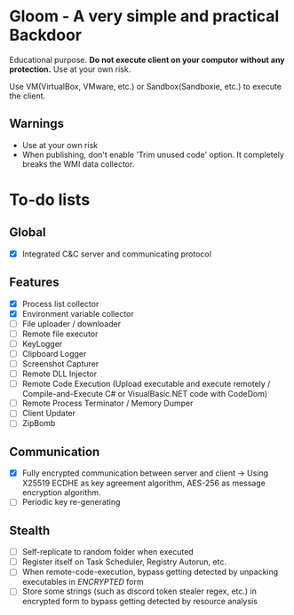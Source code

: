# Gloom - A very simple and practical Backdoor

Educational purpose. **Do not execute client on your computor without any protection.** Use at your own risk.

Use VM(VirtualBox, VMware, etc.) or Sandbox(Sandboxie, etc.) to execute the client.

## Warnings
* Use at your own risk
* When publishing, don't enable 'Trim unused code' option. It completely breaks the WMI data collector.

# To-do lists

## Global
* [x] Integrated C&C server and communicating protocol

## Features
* [x] Process list collector
* [x] Environment variable collector
* [ ] File uploader / downloader
* [ ] Remote file executor
* [ ] KeyLogger
* [ ] Clipboard Logger
* [ ] Screenshot Capturer
* [ ] Remote DLL Injector
* [ ] Remote Code Execution (Upload executable and execute remotely / Compile-and-Execute C# or VisualBasic.NET code with CodeDom)
* [ ] Remote Process Terminator / Memory Dumper
* [ ] Client Updater
* [ ] ZipBomb

## Communication
* [x] Fully encrypted communication between server and client -> Using X25519 ECDHE as key agreement algorithm, AES-256 as message encryption algorithm.
* [ ] Periodic key re-generating

## Stealth
* [ ] Self-replicate to random folder when executed
* [ ] Register itself on Task Scheduler, Registry Autorun, etc.
* [ ] When remote-code-execution, bypass getting detected by unpacking executables in _ENCRYPTED_ form
* [ ] Store some strings (such as discord token stealer regex, etc.) in encrypted form to bypass getting detected by resource analysis
